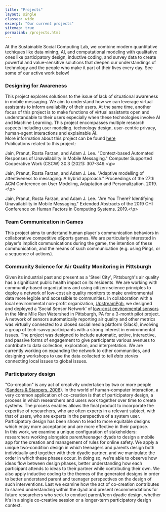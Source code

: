 ```yaml
---
title: "Projects"
layout: single
classes: wide
excerpt: "Our current projects"
sitemap: true
permalink: /projects.html
---
```


At the Sustainable Social Computing Lab, we combine modern quantitative techiques like data mining, AI, and computational modeling with qualitative ones like participatory design, inductive coding, and survey data to create powerful and value-sensitive solutions that deepen our understandings of technology and the people who make it part of their lives every day. See some of our active work below!

<div class='project'>
    <h3>Designing for Awareness</h3>
    This project explores solutions to the issue of lack of situational awareness in mobile messaging. We aim to understand how we can leverage virtual assistants to inform availability of their users. At the same time, another focus of this project is to make functions of virtual assistants open and understandable to their users especially when these technologies involve AI and Machine Learniing. This project encompasses multiple research aspects including user modeling, technology design, user-centric privacy, human-agent interactions and explainable AI. <br/>
    More information about this project can be found <a href='https://people.cs.pitt.edu/~pranut/messaging_study/index.html'>here</a><br/>
    Publications related to this project:
    <p class='paper'>Jain, Pranut, Rosta Farzan, and Adam J. Lee. "Context-based Automated Responses of Unavailability in Mobile Messaging." Computer Supported Cooperative Work (CSCW) 30.3 (2021): 307-349.<\p>
    <p class='paper'>Jain, Pranut, Rosta Farzan, and Adam J. Lee. "Adaptive modelling of attentiveness to messaging: A hybrid approach." Proceedings of the 27th ACM Conference on User Modeling, Adaptation and Personalization. 2019.<\p>
    <p class='paper'>Jain, Pranut, Rosta Farzan, and Adam J. Lee. "Are You There? Identifying Unavailability in Mobile Messaging." Extended Abstracts of the 2019 CHI Conference on Human Factors in Computing Systems. 2019.<\p>
</div>

<div class='project'>
    <h3>Team Communication in Games</h3>
    This project aims to undertand human player's communication behaviors in collaborative competitive eSports games. We are particularly interested in player's implicit communications during the game, the intention of these communication, and the means of such communication (e.g. using Pings, or a sequence of actions). 
</div>

<div class='project'>
    <h3>Community Science for Air Quality Monitoring in Pittsburgh</h3>
    Given its industrial past and present as a 'Steel City', Pittsburgh's air quality has a significant public health impact on its residents. We are working with community-based organizations and using citizen-science principles to deploy a network of low-cost air quality monitors to make environmental data more legible and accessible to communities. In collaboration with a local environmental non-profit organization, <a href = "https://upstreampgh.org/">UpstreamPgh</a>, we designed and deployed a ‘Social Sensor Network’ of <a href = "https://smartcitizen.me/">low-cost environmental sensors</a> in the Nine Mile Run Watershed in Pittsburgh, PA for a 3-month pilot project. A network of sensors automatically reporting air quality and other metrics was virtually connected to a closed social media platform (Slack), involving a group of tech-savvy participants with a strong interest in environmental issues. The project was designed to include automatic, active, interactive, and passive forms of engagement to give participants various avenues to contribute to data collection, exploration, and interpretation. We are currently working on expanding the network to other communities, and designing workshops to use the data collected to tell <i>data stories</i> connecting local issues to global issues.
    
</div>

<div class='project'>
    <h3>Participatory design</h3>
    "Co-creation" is any act of creativity undertaken by two or more people (<a href="https://www.tandfonline.com/doi/full/10.1080/15710880701875068">Sanders & Stappers, 2008</a>). In the world of human-computer interaction, a very common application of co-creation is that of participatory design, a process in which researchers and users work together over time to create systems. The process enables allows the final product to incorporate the expertise of researchers, who are often experts in a relevant subject, with that of users, who are experts in the perspective of a system user. Participatory design has been shown to lead to more equitable designs which enjoy more acceptance and are more effective in their purpose.<br/>
    In this work, we examine a unique configuration of stakeholders: researchers working alongside parent/teenager dyads to design a mobile app for the creation and management of rules for online safety. We apply a unique two-condition design in which teenagers and parents design both individually and together with their dyadic partner, and we manipulate the order in which these phases occur. In doing so, we're able to observe how ideas flow between design phases, better understanding how each participant attends to ideas to their partner while contributing their own. We also apply inductive coding to the themes of the generated designs in order to better understand parent and teenager perspectives on the design of such interventions. Last we examine how the act of co-creation contributes to shared understanding within the dyad and present recommendations for future researchers who seek to conduct parent/teen dyadic design, whether it's in a single co-creative session or a longer-term participatory design context.
</div>